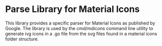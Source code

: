 # Parse Library for Material Icons

This library provides a specific parser for Material Icons as published by Google.
The library is used by the cmd/mdicons command line utility to generate ivg icons in a .go file from the svg files found in a material icons folder structure.

